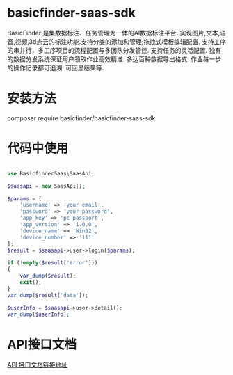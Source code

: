 # basicfinder-saas-sdk

BasicFinder 是集数据标注、任务管理为一体的AI数据标注平台. 实现图片,文本,语音,视频,3d点云的标注功能.支持分类的添加和管理;拖拽式模板编辑配置. 支持工序的串并行，多工序项目的流程配置与多团队分发管控. 支持任务的灵活配置. 独有的数据分发系统保证用户领取作业高效精准. 多达百种数据导出格式. 作业每一步的操作记录都可追溯, 可回显结果等.

# 安装方法

composer require basicfinder/basicfinder-saas-sdk

# 代码中使用


```php

use BasicfinderSaas\SaasApi;

$saasapi = new SaasApi();

$params = [
    'username' => 'your email',
    'password' => 'your password',
    'app_key' => 'pc-passport',
    'app_version' => '1.0.0',
    'device_name' => 'Win32',
    'device_number' => '111'
];
$result = $saasapi->user->login($params);

if (!empty($result['error']))
{
    var_dump($result);
    exit();
}
var_dump($result['data']);

$userInfo = $saasapi->user->detail();
var_dump($userInfo);
```

# API接口文档

[API 接口文档链接地址](http://saas.help.basicfinder.com/apidoc/)

